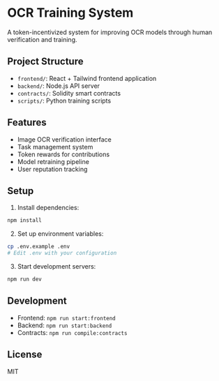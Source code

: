 # OCR Training System

A token-incentivized system for improving OCR models through human verification and training.

## Project Structure

- `frontend/`: React + Tailwind frontend application
- `backend/`: Node.js API server
- `contracts/`: Solidity smart contracts
- `scripts/`: Python training scripts

## Features

- Image OCR verification interface
- Task management system
- Token rewards for contributions
- Model retraining pipeline
- User reputation tracking

## Setup

1. Install dependencies:
```bash
npm install
```

2. Set up environment variables:
```bash
cp .env.example .env
# Edit .env with your configuration
```

3. Start development servers:
```bash
npm run dev
```

## Development

- Frontend: `npm run start:frontend`
- Backend: `npm run start:backend`
- Contracts: `npm run compile:contracts`

## License

MIT 